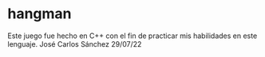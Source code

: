 # hangman
Este juego fue hecho en C++ con el fin de practicar mis habilidades en este lenguaje.
José Carlos Sánchez 
29/07/22